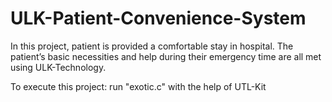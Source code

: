 # ULK-Patient-Convenience-System
In this project, patient is provided a comfortable stay in hospital. The patient’s basic necessities and help during their emergency time are all met using ULK-Technology.

To execute this project: run "exotic.c" with the help of UTL-Kit
